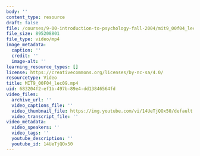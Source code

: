 ```yaml
---
body: ''
content_type: resource
draft: false
file: /courses/9-00-introduction-to-psychology-fall-2004/mit9_00f04_lec09_360p_16_9.mp4
file_size: 895208801
file_type: video/mp4
image_metadata:
  caption: ''
  credit: ''
  image-alt: ''
learning_resource_types: []
license: https://creativecommons.org/licenses/by-nc-sa/4.0/
resourcetype: Video
title: MIT9_00F04_lec09.mp4
uid: 683204f2-ef1b-497b-89e4-dd13846564fd
video_files:
  archive_url: ''
  video_captions_file: ''
  video_thumbnail_file: https://img.youtube.com/vi/14UeTjQOx50/default.jpg
  video_transcript_file: ''
video_metadata:
  video_speakers: ''
  video_tags: ''
  youtube_description: ''
  youtube_id: 14UeTjQOx50
---
```

